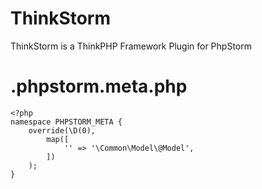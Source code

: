 # ThinkStorm
ThinkStorm is a ThinkPHP Framework Plugin for PhpStorm

# .phpstorm.meta.php
```
<?php
namespace PHPSTORM_META {
    override(\D(0),
        map([
            '' => '\Common\Model\@Model',
        ])
    );
}
```
